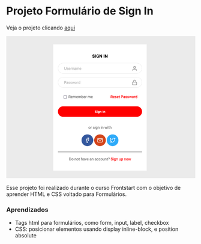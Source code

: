 # Projeto Formulário de Sign In

Veja o projeto clicando [aqui](https://debbywar.github.io/signinform/)

![Project Preview](https://github.com/debbywar/signinform/blob/master/assets/project-preview.png?raw=true)


Esse projeto foi realizado durante o curso Frontstart com o objetivo de aprender HTML e CSS voltado para Formulários.

### Aprendizados
- Tags html para formulários, como form, input, label, checkbox
- CSS: posicionar elementos usando display inline-block, e position absolute

